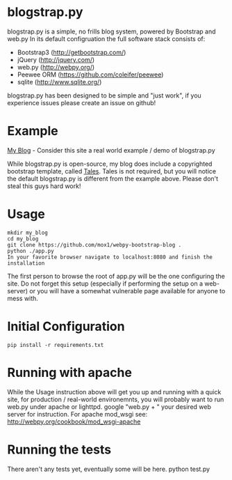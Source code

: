 blogstrap.py
==============

blogstrap.py is a simple, no frills blog system, powered by Bootstrap and web.py
In its default configruation the full software stack consists of: 
* Bootstrap3 (http://getbootstrap.com/)
* jQuery (http://jquery.com/)
* web.py (http://webpy.org/)
* Peewee ORM (https://github.com/coleifer/peewee)
* sqlite (http://www.sqlite.org/)


blogstrap.py has been designed to be simple and "just work", if you experience issues please create an issue on github!

Example
==============
[My Blog](http://moxone.me) - Consider this site a real world example / demo of blogstrap.py

While blogstrap.py is open-source, my blog does include a copyrighted bootstrap template, called [Tales](https://wrapbootstrap.com/theme/tales-responsive-blog-theme-WB034M8P5). 
Tales is not required, but you will notice the default blogstrap.py is different from the example above. Please don't steal this guys hard work! 

Usage
==============
    mkdir my_blog
    cd my_blog
    git clone https://github.com/mox1/webpy-bootstrap-blog .
    python ./app.py 
    In your favorite browser navigate to localhost:8080 and finish the installation

The first person to browse the root of app.py will be the one configuring the site. Do not forget this setup (especially if performing the setup on a web-server) or you will have a somewhat vulnerable page available for anyone to mess with. 
 
   

Initial Configuration
==============
    pip install -r requirements.txt

Running with apache
====
While the Usage instruction above will get you up and running with a quick site, for production / real-world environemnts, 
you will probably want to run web.py under apache or lighttpd. google "web.py + " your desired web server for instruction. 
For apache mod_wsgi see: http://webpy.org/cookbook/mod_wsgi-apache 

Running the tests
====
There aren't any tests yet, eventually some will be here.
    python test.py

